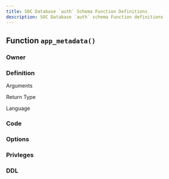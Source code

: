 ```yaml
---
title: SOC Database `auth` Schema Function Definitions
description: SOC Database `auth` schema Function definitions
---
```


## Function `app_metadata()`

### Owner

### Definition

Arguments

Return Type

Language

### Code

### Options

### Privleges

### DDL
